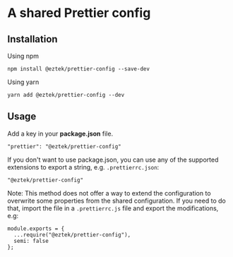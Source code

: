 # A shared Prettier config

## Installation

Using npm

```
npm install @eztek/prettier-config --save-dev
```

Using yarn

```
yarn add @eztek/prettier-config --dev
```

## Usage

Add a key in your **package.json** file.

```
"prettier": "@eztek/prettier-config"
```

If you don't want to use package.json, you can use any of the supported extensions to export a string, e.g. `.prettierrc.json`:

```
"@eztek/prettier-config"
```

Note: This method does not offer a way to extend the configuration to overwrite some properties from the shared configuration. If you need to do that, import the file in a `.prettierrc.js` file and export the modifications, e.g:

```
module.exports = {
  ...require("@eztek/prettier-config"),
  semi: false
};
```
